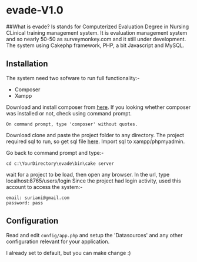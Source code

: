 # evade-V1.0

##What is evade?
Is stands for Computerized Evaluation Degree in Nursing CLinical training management system. It is evaluation management system and so nearly 50-50 as surveymonkey.com and it still under development. The system using Cakephp framework, PHP, a bit Javascript and MySQL.

## Installation

The system need two sofware to run full functionality:-
*   Composer
*   Xampp

Download and install composer from [here](https://getcomposer.org/download/). If you looking whether composer was installed or not, check using command prompt.

    On command prompt, type 'composer' without quotes.
    
Download clone and paste the project folder to any directory.
The project required sql to run, so get sql file [here](https://drive.google.com/file/d/0By2WtIRJGnktTnVfZ3NBUTlMNkU/view?usp=sharing). Import sql to xampp/phpmyadmin.

Go back to command prompt and type:-

    cd c:\YourDirectory\evade\bin\cake server

wait for a project to be load, then open any browser.
In the url, type localhost:8765/users/login
Since the project had login activity, used this account to access the system:-

    email: suriani@gmail.com
    password: pass



## Configuration

Read and edit `config/app.php` and setup the 'Datasources' and any other
configuration relevant for your application.

I already set to default, but you can make change :)


